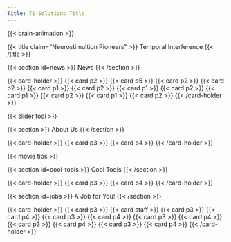 ```yaml
---
Title: TI-Solutions Title
---
```

{{< brain-animation >}}

{{< title claim="Neurostimultion Pioneers" >}}
Temporal Interference
{{< /title >}}

{{< section id=news >}}
News
{{< /section >}}

{{< card-holder >}}
{{< card p2 >}}
{{< card p5 >}}
{{< card p2 >}}
{{< card p2 >}}
{{< card p1 >}}
{{< card p2 >}}
{{< card p1 >}}
{{< card p2 >}}
{{< card p1 >}}
{{< card p2 >}}
{{< card p1 >}}
{{< card p2 >}}
{{< /card-holder >}}

{{< slider tool >}}

{{< section >}}
About Us
{{< /section >}}

{{< card-holder >}}
{{< card p3 >}}
{{< card p4 >}}
{{< /card-holder >}}

{{< movie tibs >}}


{{< section id=cool-tools >}}
Cool Tools
{{< /section >}}

{{< card-holder >}}
{{< card p3 >}}
{{< card p4 >}}
{{< /card-holder >}}

{{< section id=jobs >}}
A Job for You!
{{< /section >}}

{{< card-holder >}}
{{< card p3 >}}
{{< card staff >}}
{{< card p3 >}}
{{< card p4 >}}
{{< card p3 >}}
{{< card p4 >}}
{{< card p3 >}}
{{< card p4 >}}
{{< card p3 >}}
{{< card p4 >}}
{{< card p3 >}}
{{< card p4 >}}
{{< /card-holder >}}
